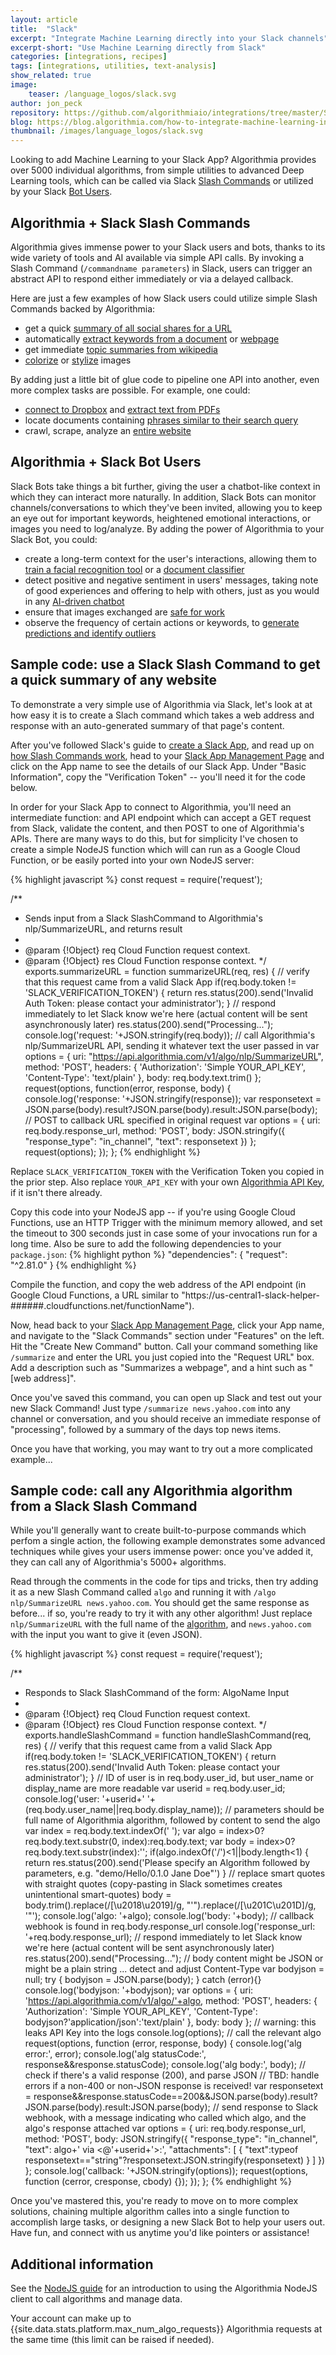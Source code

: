 ```yaml
---
layout: article
title:  "Slack"
excerpt: "Integrate Machine Learning directly into your Slack channels"
excerpt-short: "Use Machine Learning directly from Slack"
categories: [integrations, recipes]
tags: [integrations, utilities, text-analysis]
show_related: true
image:
    teaser: /language_logos/slack.svg
author: jon_peck
repository: https://github.com/algorithmiaio/integrations/tree/master/Slack
blog: https://blog.algorithmia.com/how-to-integrate-machine-learning-into-your-slack-channels/
thumbnail: /images/language_logos/slack.svg
---
```


Looking to add Machine Learning to your Slack App? Algorithmia provides over 5000 individual algorithms, from simple utilities to advanced Deep Learning tools, which can be called via Slack <a href="https://api.slack.com/slash-commands" target="_blank">Slash Commands</a> or utilized by your Slack <a href="https://api.slack.com/bot-users" target="_blank">Bot Users</a>.

## Algorithmia + Slack Slash Commands

Algorithmia gives immense power to your Slack users and bots, thanks to its wide variety of tools and AI available via simple API calls. By invoking a Slash Command (`/commandname parameters`) in Slack, users can trigger an abstract API to respond either immediately or via a delayed callback.

Here are just a few examples of how Slack users could utilize simple Slash Commands backed by Algorithmia:

<div class="syn-body-1" markdown="1">

* get a quick [summary of all social shares for a URL](https://algorithmia.com/algorithms/web/ShareCounts)
* automatically [extract keywords from a document](https://algorithmia.com/algorithms/nlp/AutoTag) or [webpage](https://algorithmia.com/algorithms/tags/AutoTagURL)
* get immediate [topic summaries from wikipedia](https://algorithmia.com/algorithms/web/WikipediaParser)
* [colorize](https://algorithmia.com/algorithms/deeplearning/ColorfulImageColorization) or [stylize](https://algorithmia.com/algorithms/deeplearning/DeepFilter) images

</div>

By adding just a little bit of glue code to pipeline one API into another, even more complex tasks are possible. For example, one could:

<div class="syn-body-1" markdown="1">

* [connect to Dropbox]({{site.baseurl}}/data) and [extract text from PDFs](https://algorithmia.com/algorithms/ANaimi/PDFToText)
* locate documents containing [phrases similar to their search query](https://algorithmia.com/algorithms/PetiteProgrammer/TextSimilarity)
* crawl, scrape, analyze an [entire website](https://blog.algorithmia.com/web-scraping-crawling-python/)

</div>

## Algorithmia + Slack Bot Users

Slack Bots take things a bit further, giving the user a chatbot-like context in which they can interact more naturally. In addition, Slack Bots can monitor channels/conversations to which they've been invited, allowing you to keep an eye out for important keywords, heightened emotional interactions, or images you need to log/analyze. By adding the power of Algorithmia to your Slack Bot, you could:

<div class="syn-body-1" markdown="1">

* create a long-term context for the user's interactions, allowing them to [train a facial recognition tool](https://blog.algorithmia.com/train-a-face-recognition-model-to-recognize-celebrities/) or a [document classifier](https://blog.algorithmia.com/acquiring-data-for-document-classification/)
* detect positive and negative sentiment in users' messages, taking note of good experiences and offering to help with others, just as you would in any [AI-driven chatbot](https://blog.algorithmia.com/building-an-emotionally-aware-chatbot/)
* ensure that images exchanged are [safe for work](https://algorithmia.com/algorithms/sfw/NudityDetectioni2v)
* observe the frequency of certain actions or keywords, to [generate predictions and identify outliers](https://algorithmia.com/algorithms/TimeSeries/)

</div>

## Sample code: use a Slack Slash Command to get a quick summary of any website

To demonstrate a very simple use of Algorithmia via Slack, let's look at at how easy it is to create a Slach command which takes a web address and response with an auto-generated summary of that page's content.

After you've followed Slack's guide to [create a Slack App](https://api.slack.com/slack-apps), and read up on [how Slash Commands work](https://api.slack.com/slash-commands), head to your [Slack App Management Page](https://api.slack.com/apps) and click on the App name to see the details of our Slack App. Under "Basic Information", copy the "Verification Token" -- you'll need it for the code below.

In order for your Slack App to connect to Algorithmia, you'll need an intermediate function: and API endpoint which can accept a GET request from Slack, validate the content, and then POST to one of Algorithmia's APIs. There are many ways to do this, but for simplicity I've chosen to create a simple NodeJS function which will can run as a Google Cloud Function, or be easily ported into your own NodeJS server:

{% highlight javascript %}
const request = require('request');

/**
 * Sends input from a Slack SlashCommand to Algorithmia's nlp/SummarizeURL, and returns result
 *
 * @param {!Object} req Cloud Function request context.
 * @param {!Object} res Cloud Function response context.
 */
exports.summarizeURL = function summarizeURL(req, res) {
  // verify that this request came from a valid Slack App
  if(req.body.token != 'SLACK_VERIFICATION_TOKEN') {
    return res.status(200).send('Invalid Auth Token: please contact your administrator');
  }
  // respond immediately to let Slack know we're here (actual content will be sent asynchronously later)
  res.status(200).send("Processing...");
  console.log('request: '+JSON.stringify(req.body));
  // call Algorithmia's nlp/SummarizeURL API, sending it whatever text the user passed in
  var options = {
    uri: "https://api.algorithmia.com/v1/algo/nlp/SummarizeURL",
    method: 'POST',
    headers: {
      'Authorization': 'Simple YOUR_API_KEY',
      'Content-Type': 'text/plain'
    },
    body: req.body.text.trim()
  };
  request(options, function(error, response, body) {
    console.log('response: '+JSON.stringify(response));
  	var responsetext = JSON.parse(body).result?JSON.parse(body).result:JSON.parse(body);
    // POST to callback URL specified in original request
    var options = {
      uri: req.body.response_url,
      method: 'POST',
      body: JSON.stringify({
        "response_type": "in_channel",
        "text": responsetext
      })
    };
    request(options);
  });
};
{% endhighlight %}

Replace `SLACK_VERIFICATION_TOKEN` with the Verification Token you copied in the prior step. Also replace `YOUR_API_KEY` with your own [Algorithmia API Key](/user#credentials), if it isn't there already.

Copy this code into your NodeJS app -- if you're using Google Cloud Functions, use an HTTP Trigger with the minimum memory allowed, and set the timeout to 300 seconds just in case some of your invocations run for a long time. Also be sure to add the following dependencies to your `package.json`:
{% highlight python %}
  "dependencies": {
    "request": "^2.81.0"
  }
{% endhighlight %}

Compile the function, and copy the web address of the API endpoint (in Google Cloud Functions, a URL similar to "https://us-central1-slack-helper-######.cloudfunctions.net/functionName").

Now, head back to your [Slack App Management Page](https://api.slack.com/apps), click your App name, and navigate to the "Slack Commands" section under "Features" on the left. Hit the "Create New Command" button. Call your command something like `/summarize` and enter the URL you just copied into the "Request URL" box. Add a description such as "Summarizes a webpage", and a hint such as "[web address]".

Once you've saved this command, you can open up Slack and test out your new Slack Command! Just type `/summarize news.yahoo.com` into any channel or conversation, and you should receive an immediate response of "processing", followed by a summary of the days top news items.

Once you have that working, you may want to try out a more complicated example...

## Sample code: call any Algorithmia algorithm from a Slack Slash Command

While you'll generally want to create built-to-purpose commands which perfom a single action, the following example demonstrates some advanced techniques while gives your users immense power: once you've added it, they can call any of Algorithmia's 5000+ algorithms.

Read through the comments in the code for tips and tricks, then try adding it as a new Slash Command called `algo` and running it with `/algo nlp/SummarizeURL news.yahoo.com`. You should get the same response as before... if so, you're ready to try it with any other algorithm! Just replace `nlp/SummarizeURL` with the full name of the [algorithm](https://algorithmia.com/algorithms), and `news.yahoo.com` with the input you want to give it (even JSON).

{% highlight javascript %}
const request = require('request');

/**
 * Responds to Slack SlashCommand of the form: AlgoName Input
 *
 * @param {!Object} req Cloud Function request context.
 * @param {!Object} res Cloud Function response context.
 */
exports.handleSlashCommand = function handleSlashCommand(req, res) {
  // verify that this request came from a valid Slack App
  if(req.body.token != 'SLACK_VERIFICATION_TOKEN') {
    return res.status(200).send('Invalid Auth Token: please contact your administrator');
  }
  // ID of user is in req.body.user_id, but user_name or display_name are more readable
  var userid = req.body.user_id;
  console.log('user: '+userid+' '+(req.body.user_name||req.body.display_name));
  // parameters should be full name of Algorithmia algorithm, followed by content to send the algo
  var index = req.body.text.indexOf(' ');
  var algo = index>0?req.body.text.substr(0, index):req.body.text;
  var body = index>0?req.body.text.substr(index):'';
  if(algo.indexOf('/')<1||body.length<1) {
    return res.status(200).send('Please specify an Algorithm followed by parameters, e.g. "demo/Hello/0.1.0 Jane Doe"')
  }
  // replace smart quotes with straight quotes (copy-pasting in Slack sometimes creates unintentional smart-quotes)
  body = body.trim().replace(/[\u2018\u2019]/g, "'").replace(/[\u201C\u201D]/g, '"');
  console.log('algo: '+algo);
  console.log('body: '+body);
  // callback webhook is found in req.body.response_url
  console.log('response_url: '+req.body.response_url);
  // respond immediately to let Slack know we're here (actual content will be sent asynchronously later)
  res.status(200).send("Processing...");
  // body content might be JSON or might be a plain string ... detect and adjust Content-Type
  var bodyjson = null;
  try {
    bodyjson = JSON.parse(body);
  } catch (error){}
  console.log('bodyjson: '+bodyjson);
  var options = {
    uri: 'https://api.algorithmia.com/v1/algo/'+algo,
    method: 'POST',
    headers: {
      'Authorization': 'Simple YOUR_API_KEY',
      'Content-Type': bodyjson?'application/json':'text/plain'
    },
    body: body
  };
  // warning: this leaks API Key into the logs
  console.log(options);
  // call the relevant algo
  request(options, function (error, response, body) {
    console.log('alg error:', error);
    console.log('alg statusCode:', response&&response.statusCode);
    console.log('alg body:', body);
    // check if there's a valid response (200), and parse JSON
  	// TBD: handle errors if a non-400 or non-JSON response is received!
  	var responsetext = response&&response.statusCode==200&&JSON.parse(body).result?JSON.parse(body).result:JSON.parse(body);
  	// send response to Slack webhook, with a message indicating who called which algo, and the algo's response attached
    var options = {
      uri: req.body.response_url,
      method: 'POST',
      body: JSON.stringify({
        "response_type": "in_channel",
        "text": algo+' via <@'+userid+'>:',
        "attachments": [
          {
            "text":typeof responsetext=="string"?responsetext:JSON.stringify(responsetext)
          }
        ]
      })
    };
    console.log('callback: '+JSON.stringify(options));
    request(options, function (cerror, cresponse, cbody) {});
  });
};
{% endhighlight %}

Once you've mastered this, you're ready to move on to more complex solutions, chaining multiple algorithm calles into a single function to accomplish large tasks, or designing a new Slack Bot to help your users out. Have fun, and <a onclick="Intercom('show')">connect with us<a/> anytime you'd like pointers or assistance!

## Additional information

See the [NodeJS guide](../node) for an introduction to using the Algorithmia NodeJS client to call algorithms and manage data.

Your account can make up to {{site.data.stats.platform.max_num_algo_requests}} Algorithmia requests at the same time (this limit <a onclick="Intercom('show')">can be raised</a> if needed).
